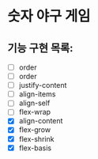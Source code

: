# 숫자 야구 게임

## 기능 구현 목록:

- [ ] order
- [ ] order
- [ ] justify-content
- [ ] align-items
- [ ] align-self
- [ ] flex-wrap
- [x] align-content
- [x] flex-grow
- [x] flex-shrink
- [x] flex-basis
